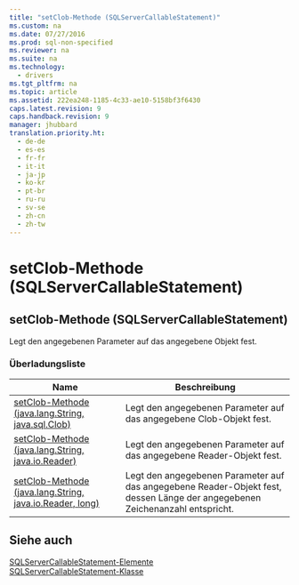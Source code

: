 ```yaml
---
title: "setClob-Methode (SQLServerCallableStatement)"
ms.custom: na
ms.date: 07/27/2016
ms.prod: sql-non-specified
ms.reviewer: na
ms.suite: na
ms.technology: 
  - drivers
ms.tgt_pltfrm: na
ms.topic: article
ms.assetid: 222ea248-1185-4c33-ae10-5158bf3f6430
caps.latest.revision: 9
caps.handback.revision: 9
manager: jhubbard
translation.priority.ht: 
  - de-de
  - es-es
  - fr-fr
  - it-it
  - ja-jp
  - ko-kr
  - pt-br
  - ru-ru
  - sv-se
  - zh-cn
  - zh-tw
---
```

# setClob-Methode (SQLServerCallableStatement)
    
## setClob\-Methode \(SQLServerCallableStatement\)  
 Legt den angegebenen Parameter auf das angegebene Objekt fest.  
  
### Überladungsliste  
  
|Name|Beschreibung|  
|----------|------------------|  
|[setClob-Methode &#40;java.lang.String, java.sql.Clob&#41;](../content/setClob-Method--java.lang.String--java.sql.Clob-.md)|Legt den angegebenen Parameter auf das angegebene Clob\-Objekt fest.|  
|[setClob-Methode &#40;java.lang.String, java.io.Reader&#41;](../content/setClob-Method--java.lang.String--java.io.Reader-.md)|Legt den angegebenen Parameter auf das angegebene Reader\-Objekt fest.|  
|[setClob-Methode &#40;java.lang.String, java.io.Reader, long&#41;](../content/setClob-Method--java.lang.String--java.io.Reader--long-.md)|Legt den angegebenen Parameter auf das angegebene Reader\-Objekt fest, dessen Länge der angegebenen Zeichenanzahl entspricht.|  
  
## Siehe auch  
 [SQLServerCallableStatement-Elemente](../content/SQLServerCallableStatement-Members.md)   
 [SQLServerCallableStatement-Klasse](../content/SQLServerCallableStatement-Class.md)  
  
  